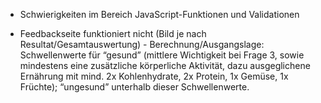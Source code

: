 - Schwierigkeiten im Bereich JavaScript-Funktionen und Validationen 

- Feedbackseite funktioniert nicht (Bild je nach Resultat/Gesamtauswertung) -
Berechnung/Ausgangslage: Schwellenwerte für “gesund” (mittlere Wichtigkeit bei 
Frage 3, sowie mindestens eine zusätzliche körperliche Aktivität, dazu ausgeglichene 
Ernährung mit mind. 2x Kohlenhydrate, 2x Protein, 1x Gemüse, 1x Früchte); “ungesund” 
unterhalb dieser Schwellenwerte.
